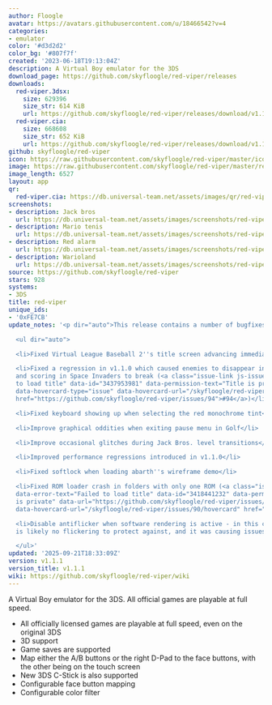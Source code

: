 ```yaml
---
author: Floogle
avatar: https://avatars.githubusercontent.com/u/18466542?v=4
categories:
- emulator
color: '#d3d2d2'
color_bg: '#807f7f'
created: '2023-06-18T19:13:04Z'
description: A Virtual Boy emulator for the 3DS
download_page: https://github.com/skyfloogle/red-viper/releases
downloads:
  red-viper.3dsx:
    size: 629396
    size_str: 614 KiB
    url: https://github.com/skyfloogle/red-viper/releases/download/v1.1.1/red-viper.3dsx
  red-viper.cia:
    size: 668608
    size_str: 652 KiB
    url: https://github.com/skyfloogle/red-viper/releases/download/v1.1.1/red-viper.cia
github: skyfloogle/red-viper
icon: https://raw.githubusercontent.com/skyfloogle/red-viper/master/icon.png
image: https://raw.githubusercontent.com/skyfloogle/red-viper/master/resources/banner.png
image_length: 6527
layout: app
qr:
  red-viper.cia: https://db.universal-team.net/assets/images/qr/red-viper-cia.png
screenshots:
- description: Jack bros
  url: https://db.universal-team.net/assets/images/screenshots/red-viper/jack-bros.png
- description: Mario tenis
  url: https://db.universal-team.net/assets/images/screenshots/red-viper/mario-tenis.png
- description: Red alarm
  url: https://db.universal-team.net/assets/images/screenshots/red-viper/red-alarm.png
- description: Warioland
  url: https://db.universal-team.net/assets/images/screenshots/red-viper/warioland.png
source: https://github.com/skyfloogle/red-viper
stars: 928
systems:
- 3DS
title: red-viper
unique_ids:
- '0xFE7CB'
update_notes: '<p dir="auto">This release contains a number of bugfixes.</p>

  <ul dir="auto">

  <li>Fixed Virtual League Baseball 2''s title screen advancing immediately</li>

  <li>Fixed a regression in v1.1.0 which caused enemies to disappear in Red Alarm
  and scoring in Space Invaders to break (<a class="issue-link js-issue-link" data-error-text="Failed
  to load title" data-id="3437953981" data-permission-text="Title is private" data-url="https://github.com/skyfloogle/red-viper/issues/94"
  data-hovercard-type="issue" data-hovercard-url="/skyfloogle/red-viper/issues/94/hovercard"
  href="https://github.com/skyfloogle/red-viper/issues/94">#94</a>)</li>

  <li>Fixed keyboard showing up when selecting the red monochrome tint</li>

  <li>Improve graphical oddities when exiting pause menu in Golf</li>

  <li>Improve occasional glitches during Jack Bros. level transitions</li>

  <li>Improved performance regressions introduced in v1.1.0</li>

  <li>Fixed softlock when loading abarth''s wireframe demo</li>

  <li>Fixed ROM loader crash in folders with only one ROM (<a class="issue-link js-issue-link"
  data-error-text="Failed to load title" data-id="3418441232" data-permission-text="Title
  is private" data-url="https://github.com/skyfloogle/red-viper/issues/90" data-hovercard-type="issue"
  data-hovercard-url="/skyfloogle/red-viper/issues/90/hovercard" href="https://github.com/skyfloogle/red-viper/issues/90">#90</a>)</li>

  <li>Disable antiflicker when software rendering is active - in this case, there
  is likely no flickering to protect against, and it was causing issues</li>

  </ul>'
updated: '2025-09-21T18:33:09Z'
version: v1.1.1
version_title: v1.1.1
wiki: https://github.com/skyfloogle/red-viper/wiki
---
```

A Virtual Boy emulator for the 3DS. All official games are playable at full speed.
* All officially licensed games are playable at full speed, even on the original 3DS
* 3D support
* Game saves are supported
* Map either the A/B buttons or the right D-Pad to the face buttons, with the other being on the touch screen
* New 3DS C-Stick is also supported
* Configurable face button mapping
* Configurable color filter